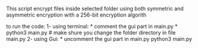 This script encrypt files inside selected folder using both symmetric and asymmetric encryption with a 256-bit encryption algorith

to run the code:
1- using terminal:
    * comment the gui part in main.py
    * python3 main.py # make shure you change the folder directory in file main.py
2- using Gui:
    * uncomment the gui part in main.py
    python3 main.py